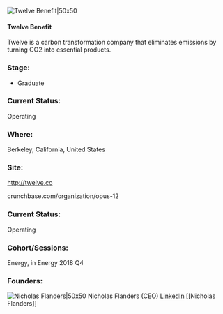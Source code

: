 

![Twelve Benefit|50x50](https://apimg.techstars.com/connect/images/image_files/5b858e33c1a4b871c1000015/original/logo-opus12-box-slogan.png)

#### Twelve Benefit
Twelve is a carbon transformation company that eliminates emissions by turning CO2 into essential products.

### Stage: 
 - Graduate 

### Current Status: 
Operating

### Where:
Berkeley, California, United States

### Site:
http://twelve.co



crunchbase.com/organization/opus-12

### Current Status: 
Operating

### Cohort/Sessions: 
Energy, in Energy 2018 Q4

### Founders: 

![Nicholas Flanders|50x50](https://apimg.techstars.com/connect/images/image_files/5b9fecc634a60d19e900000e/original/Opus_12_-_Nicholas_Flanders.png) Nicholas Flanders (CEO) [LinkedIn](https://linkedin.com/in/nicholas-flanders-378a6044) [[Nicholas Flanders]]


